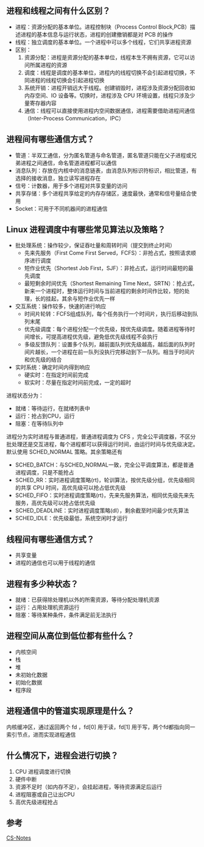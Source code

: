 ## 进程和线程之间有什么区别？
- 进程：资源分配的基本单位。进程控制块（Process Control Block,PCB）描述进程的基本信息与运行状态，进程的创建撤销都是对 PCB 的操作
- 线程：独立调度的基本单位。一个进程中可以多个线程，它们共享进程资源
- 区别：
  1. 资源分配：进程是资源分配的基本单位，线程本生不拥有资源，它可以访问所属进程的资源
  2. 调度：线程是调度的基本单位，进程内的线程切换不会引起进程切换，不同进程的线程切换会引起进程切换
  3. 系统开销：进程开销远大于线程。创建销毁时，进程涉及资源分配回收如内存空间、IO 设备等。切换时，进程涉及 CPU 环境设置，线程只涉及少量寄存器内容
  4. 通信：线程可以直接使用进程内空间数据通信，进程需要借助进程间通信（Inter-Process Communication，IPC）
## 进程间有哪些通信方式？
- 管道：半双工通信，分为匿名管道与命名管道，匿名管道只能在父子进程或兄弟进程之间通信，命名管道进程都可以通信
- 消息队列：存放在内核中的消息链表，由消息队列标识符标识，相比管道，有选择的接收消息，独立读写进程存在
- 信号：计数器，用于多个进程对共享变量的访问
- 共享存储：多个进程共享给定的内存存储区，速度最快，通常和信号量结合使用
- Socket：可用于不同机器间的进程通信
## Linux 进程调度中有哪些常见算法以及策略？
- 批处理系统：操作较少，保证吞吐量和周转时间（提交到终止时间）
  - 先来先服务（First Come First Served，FCFS）：非抢占式，按照请求顺序进行调度
  - 短作业优先（Shortest Job First，SJF）：非抢占式，运行时间最短的最先调度
  - 最短剩余时间优先（Shortest Remaining Time Next，SRTN）：抢占式，新来一个进程时，整体运行时间与当前进程的剩余时间作比较，短的处理，长的挂起，其余与短作业优先一样
- 交互系统：操作较多，快速的进行响应
  - 时间片轮转：FCFS组成队列，每个任务执行一个时间片，执行后移动到队列末尾
  - 优先级调度：每个进程分配一个优先级，按优先级调度。随着进程等待时间增长，可提高进程优先级，避免低优先级线程不会执行
  - 多级反馈队列：设置多个队列，越前面队列优先级越高，越后面的队列时间片越长，一个进程在前一队列没执行完移动到下一队列。相当于时间片和优先级的结合
- 实时系统：确定时间内得到响应
  - 硬实时：在指定时间前完成
  - 软实时：尽量在指定时间前完成，一定的超时

进程状态分为：

- 就绪：等待运行，在就绪列表中
- 运行：抢占到CPU，运行
- 阻塞：在等待队列中

进程分为实时进程与普通进程，普通进程调度为 CFS ，完全公平调度器，不区分批处理还是交互进程，每个进程都可以获得运行时间，由运行时间与优先级决定。默认使用 SCHED_NORMAL 策略。其余策略还有

- SCHED_BATCH：与SCHED_NORMAL一致，完全公平调度算法，都是普通进程调度，只是不能抢占
- SCHED_RR：实时进程调度策略(rt)，轮训算法，按优先级分组，优先级相同的共享 CPU 时间，高优先级可以抢占低优先级
- SCHED_FIFO：实时进程调度策略(rt)，先来先服务算法，相同优先级先来先服务，高优先级可以抢占低优先级
- SCHED_DEADLINE：实时进程调度策略(dl），剩余截至时间最少优先算法
- SCHED_IDLE：优先级最低，系统空闲时才运行

## 线程间有哪些通信方式？
- 共享变量
- 进程的通信也可以用于线程的通信

## 进程有多少种状态？
- 就绪：已获得除处理机以外的所需资源，等待分配处理机资源
- 运行：占用处理机资源运行
- 阻塞：等待某种条件，条件满足前无法执行

## 进程空间从高位到低位都有些什么？
- 内核空间
- 栈
- 堆
- 未初始化数据
- 初始化数据
- 程序段
## 进程通信中的管道实现原理是什么？
内核缓冲区，通过返回两个 fd ，fd[0] 用于读，fd[1] 用于写，两个fd都指向同一索引节点，进而实现进程通信

## 什么情况下，进程会进行切换？
1. CPU 进程调度进行切换
2. 硬件中断
3. 资源不足时（如内存不足），会挂起进程，等待资源满足后运行
4. 进程阻塞或自己让出CPU
5. 高优先级进程抢占

## 参考
[CS-Notes](https://github.com/CyC2018/CS-Notes)

